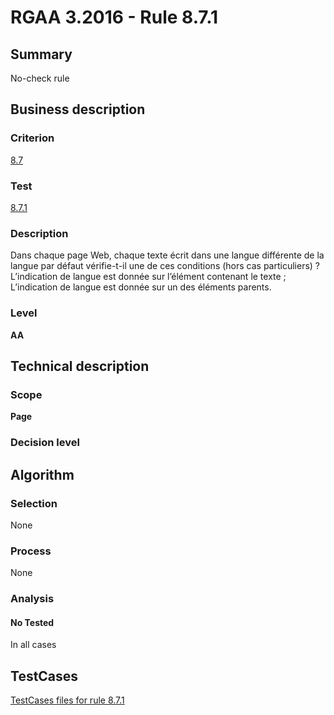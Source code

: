# RGAA 3.2016 - Rule 8.7.1

## Summary
No-check rule


## Business description

### Criterion
[8.7](http://references.modernisation.gouv.fr/rgaa-accessibilite/criteres.html#crit-8-7)

### Test
[8.7.1](http://references.modernisation.gouv.fr/rgaa-accessibilite/criteres.html#test-8-7-1)

### Description
Dans chaque page Web, chaque texte écrit dans une langue différente de la langue par défaut vérifie-t-il une de ces conditions (hors cas particuliers) ? L’indication de langue est donnée sur l’élément contenant le texte ; L’indication de langue est donnée sur un des éléments parents.

### Level
**AA**


## Technical description

### Scope
**Page**

### Decision level


## Algorithm

### Selection
None

### Process
None

### Analysis

#### No Tested
In all cases


##  TestCases

[TestCases files for rule 8.7.1](https://github.com/Asqatasun/Asqatasun/tree/RGAA_3.2016/rules/rules-rgaa3.2016/src/test/resources/testcases/rgaa32016/Rgaa32016Rule080701/)


